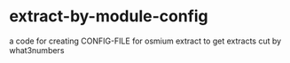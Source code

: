 # extract-by-module-config
a code for creating CONFIG-FILE for osmium extract to get extracts cut by what3numbers
